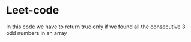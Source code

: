 # Leet-code
In this code we have to return true only if we found all the consecutive 3 odd numbers in an array
